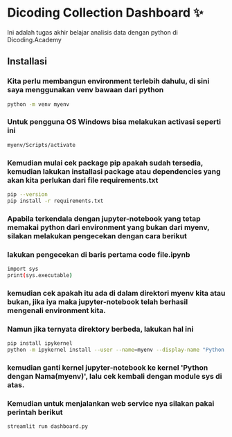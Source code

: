 # Dicoding Collection Dashboard ✨
Ini adalah tugas akhir belajar analisis data dengan python di Dicoding.Academy
## Installasi
### Kita perlu membangun environment terlebih dahulu, di sini saya menggunakan venv bawaan dari python
```bash
python -m venv myenv
```
### Untuk pengguna OS Windows bisa melakukan activasi seperti ini
```bash
myenv/Scripts/activate 
```
### Kemudian mulai cek package pip apakah sudah tersedia, kemudian lakukan installasi package atau dependencies yang akan kita perlukan dari file requirements.txt
```bash
pip --version 
pip install -r requirements.txt
```
### Apabila terkendala dengan jupyter-notebook yang tetap memakai python dari environment yang bukan dari myenv, silakan melakukan pengecekan dengan cara berikut
### lakukan pengecekan di baris pertama code file.ipynb
```bash
import sys
print(sys.executable)
```
### kemudian cek apakah itu ada di dalam direktori myenv kita atau bukan, jika iya maka jupyter-notebook telah berhasil mengenali environment kita.
### Namun jika ternyata direktory berbeda, lakukan hal ini
```bash
pip install ipykernel
python -m ipykernel install --user --name=myenv --display-name "Python dengan Nama(myenv)"
```
### kemudian ganti kernel jupyter-notebook ke kernel 'Python dengan Nama(myenv)', lalu cek kembali dengan module sys di atas.
### Kemudian untuk menjalankan web service nya silakan pakai perintah berikut
```bash
streamlit run dashboard.py
```

